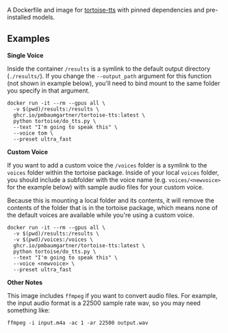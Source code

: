 A Dockerfile and image for [tortoise-tts](https://github.com/pmbaumgartner/tortoise-tts) with pinned dependencies and pre-installed models.

## Examples

**Single Voice**

Inside the container `/results` is a symlink to the default output directory (`./results/`). If you change the `--output_path` argument for this function (not shown in example below), you'll need to bind mount to the same folder you specify in that argument.

```
docker run -it --rm --gpus all \
  -v $(pwd)/results:/results \
  ghcr.io/pmbaumgartner/tortoise-tts:latest \
  python tortoise/do_tts.py \
  --text "I'm going to speak this" \
  --voice tom \
  --preset ultra_fast
```

**Custom Voice**

If you want to add a custom voice the `/voices` folder is a symlink to the `voices` folder within the tortoise package. Inside of your local `voices` folder, you should include a subfolder with the voice name (e.g. `voices/<newvoice>` for the example below) with sample audio files for your custom voice.

Because this is mounting a local folder and its contents, it will remove the contents of the folder that is in the tortoise package, which means none of the default voices are available while you're using a custom voice.

```
docker run -it --rm --gpus all \
  -v $(pwd)/results:/results \
  -v $(pwd)/voices:/voices \
  ghcr.io/pmbaumgartner/tortoise-tts:latest \
  python tortoise/do_tts.py \
  --text "I'm going to speak this" \
  --voice <newvoice> \
  --preset ultra_fast
```

**Other Notes**

This image includes `ffmpeg` if you want to convert audio files. For example, the input audio format is a 22500 sample rate wav, so you may need something like:

```
ffmpeg -i input.m4a -ac 1 -ar 22500 output.wav
```

